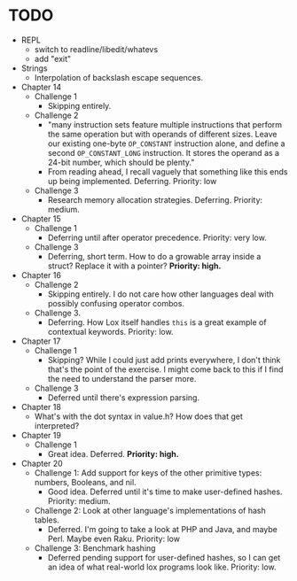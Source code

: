 # TODO
 - REPL
   - switch to readline/libedit/whatevs
   - add "exit"
 - Strings
   - Interpolation of backslash escape sequences.
 - Chapter 14
    - Challenge 1
        - Skipping entirely.
    - Challenge 2
        - "many instruction sets feature multiple instructions that perform the same operation but with operands of different sizes. Leave our existing one-byte `OP_CONSTANT` instruction alone, and define a second `OP_CONSTANT_LONG` instruction. It stores the operand as a 24-bit number, which should be plenty."
        - From reading ahead, I recall vaguely that something like this ends up being implemented.
        Deferring.  Priority: low
    - Challenge 3
        - Research memory allocation strategies.
        Deferring.  Priority: medium.
 - Chapter 15
   - Challenge 1
     - Deferring until after operator precedence.  Priority: very low.
   - Challenge 3
     - Deferring, short term.  How to do a growable array inside a struct?  Replace it with a pointer?
       **Priority: high.**
 - Chapter 16
   - Challenge 2
     - Skipping entirely.  I do not care how other languages deal with possibly confusing operator combos.
   - Challenge 3.
     - Deferring.  How Lox itself handles `this` is a great example of contextual keywords.  Priority: low.
 - Chapter 17
   - Challenge 1
     - Skipping?  While I could just add prints everywhere, I don't think that's the point of the exercise.  I might come back to this if I find the need to understand the parser more.
   - Challenge 3
     - Deferred until there's expression parsing.
 - Chapter 18
   - What's with the dot syntax in value.h?  How does that get interpreted?
 - Chapter 19
   - Challenge 1
     - Great idea.  Deferred.  **Priority: high.**
 - Chapter 20
   - Challenge 1: Add support for keys of the other primitive types: numbers, Booleans, and nil.
     - Good idea.  Deferred until it's time to make user-defined hashes.  Priority: medium.
   - Challenge 2: Look at other language's implementations of hash tables.
     - Deferred.  I'm going to take a look at PHP and Java, and maybe Perl.  Maybe even Raku. Priority: low
   - Challenge 3: Benchmark hashing
     - Deferred pending support for user-defined hashes, so I can get an idea of what real-world lox programs look like.  Priority: low.
